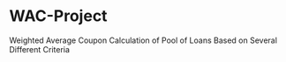 # WAC-Project
Weighted Average Coupon Calculation of Pool of Loans Based on Several Different Criteria
